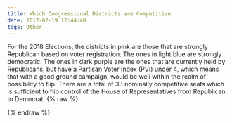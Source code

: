 ```yaml
---
title: Which Congressional Districts are Competitive
date: 2017-02-19 12:44:40
tags: Other
---
```

For the 2018 Elections, the districts in pink are those that are strongly Republican based on voter registration. The ones in light blue are strongly democratic. The ones in dark purple are the ones that are currently held by Republicans, but have a Partisan Voter Index (PVI) under 4, which means that with a good ground campaign, would be well within the realm of possibility to flip. There are a total of 33 nominally competitive seats which is sufficient to flip control of the House of Representatives from Republican to Democrat. 
{% raw %}
<style>

path {
  stroke-linejoin: round;
  stroke-linecap: round;
}

.districts {
  fill: #bbb;
}

.districts :hover {
  fill: orange;
}

.district-boundaries {
  pointer-events: none;
  fill: none;
  stroke: #fff;
  stroke-width: .5px;
}

.state-boundaries {
  pointer-events: none;
  fill: none;
  stroke: #fff;
  stroke-width: 1.5px;
}



</style>
<body>
<script src="https://d3js.org/d3.v3.min.js"></script>
<script src="https://d3js.org/queue.v1.min.js"></script>
<script src="https://d3js.org/topojson.v1.min.js"></script>
<script src="https://ajax.googleapis.com/ajax/libs/jquery/3.1.1/jquery.min.js"></script>
<script>
$(function(){
var width = 800,
    height = 600;

var projection = d3.geo.albersUsa()
    .scale(960)
    .translate([width / 2, height / 2]);

var path = d3.geo.path()
    .projection(projection);

var svg = d3.select("div.entry").append("svg")
    .attr("width", width)
    .attr("height", height)    

queue()
    .defer(d3.json, "/files/us.json")
    .defer(d3.json, "/files/us-congress-113.json")
    .defer(d3.json, "/files/PVI.json")
    .await(ready);

function ready(error, us, congress, PVI) {
  if (error) throw error;

  svg.append("defs").append("path")
      .attr("id", "land")
      .datum(topojson.feature(us, us.objects.land))
      .attr("d", path);

  svg.append("clipPath")
      .attr("id", "clip-land")
    .append("use")
      .attr("xlink:href", "#land");
 
  svg.append("g")
      .attr("class", "districts")
      .attr("clip-path", "url(#clip-land)")
    .selectAll("path")
      .data(topojson.feature(congress, congress.objects.districts).features)     
    .enter().append("path")
      .attr("d", path)
       .attr("fill", function(d) {
          if(PVI[d.id] == null) {
              return '#bbb';
          }
          if(PVI[d.id].Flip === 'FALSE' && PVI[d.id].Current == 'R') {
            return '#FFE3EB';
          }
          if(PVI[d.id].Flip === 'FALSE' && PVI[d.id].Current == 'D') {
            return '#B5D3E7';
          }
          return '#663399';
      })
    .append("title")
      .text(function(d) { return d.id % 100; })
      

  svg.append("path")
      .attr("class", "district-boundaries")
      .datum(topojson.mesh(congress, congress.objects.districts, function(a, b) { return a !== b && (a.id / 1000 | 0) === (b.id / 1000 | 0); }))
      .attr("d", path);

  svg.append("path")
      .attr("class", "state-boundaries")
      .datum(topojson.mesh(us, us.objects.states, function(a, b) { return a !== b; }))
      .attr("d", path);
}

});
</script>
{% endraw %}